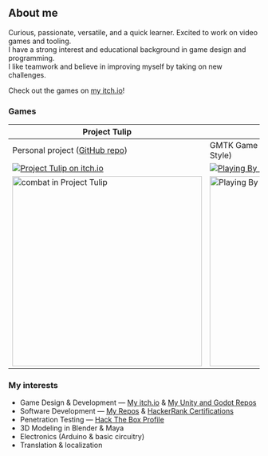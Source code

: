 ## About me

Curious, passionate, versatile, and a quick learner. Excited to work on video games and tooling. \
I have a strong interest and educational background in game design and programming. \
I like teamwork and believe in improving myself by taking on new challenges.

Check out the games on [my itch.io][itch-profile]!

### Games

| **Project Tulip** | **Playing By Ear** |
| ------------- | ------------- |
| Personal project ([GitHub repo][github-tulip]) | GMTK Game Jam 2024 entry (ranked 13th in Style) |
| [![Project Tulip on itch.io][itch-badge]](https://furkankambay.itch.io/tulip) | [![Playing By Ear on itch.io][itch-badge]][itch-playing-by-ear] |
| [<img src="https://img.itch.zone/aW1hZ2UvMjgyOTg2OS8xNzI4NjkzMS5naWY=/250x600/WfyqMy.gif" width=380 alt="combat in Project Tulip">][itch-tulip] | [<img src="https://img.itch.zone/aW1hZ2UvMjkwOTQ4OC8xNzQ2MDU3My5naWY=/original/6O6%2BL1.gif" width=380 alt="Playing By Ear gameplay">](https://thevan4.itch.io/playing-by-ear) |


### My interests

- Game Design & Development — [My itch.io][itch-profile] & [My Unity and Godot Repos][unity-source-repos]
- Software Development — [My Repos][source-repos] & [HackerRank Certifications][hackerrank]
- Penetration Testing — [Hack The Box Profile][hack-the-box]
- 3D Modeling in Blender & Maya
- Electronics (Arduino & basic circuitry)
- Translation & localization

[github-tulip]: https://github.com/FurkanKambay/ProjectTulip
[itch-tulip]: https://furkankambay.itch.io/tulip
[itch-playing-by-ear]: https://thevan4.itch.io/playing-by-ear

[itch-badge]: https://img.shields.io/badge/play_on_itch.io!-fa5c5c?style=for-the-badge&logo=itchdotio&logoColor=fff
[itch-profile]: https://furkankambay.itch.io/
[source-repos]: https://github.com/FurkanKambay?tab=repositories&type=source
[unity-source-repos]: https://github.com/FurkanKambay?tab=repositories&q=topic%3Aunity%2Cgodot&type=source
[hackerrank]: https://www.hackerrank.com/profile/FurkanKambay
[hack-the-box]: https://app.hackthebox.eu/profile/122166

